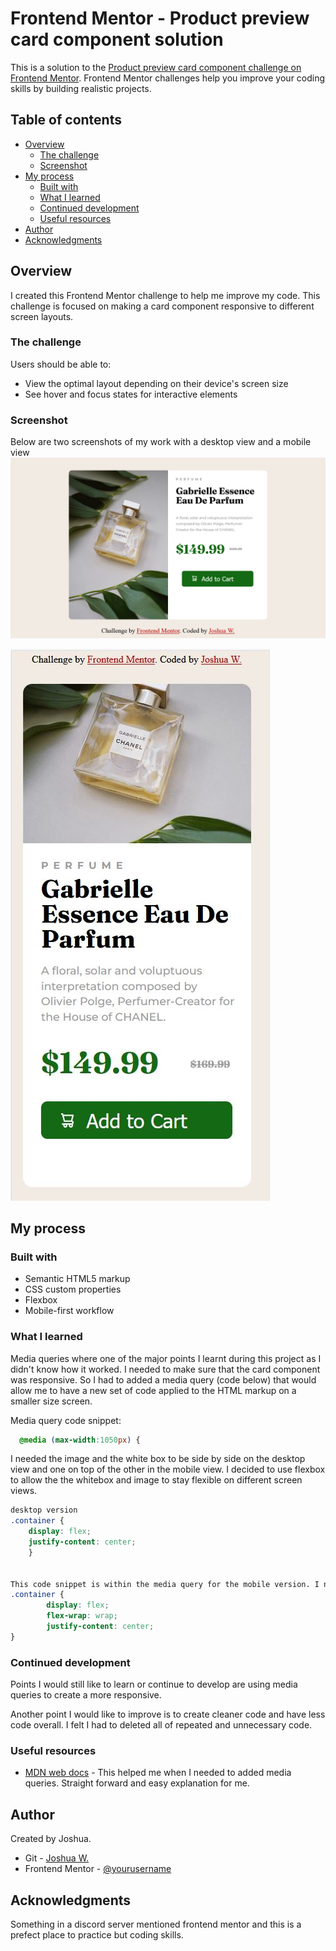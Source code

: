 # Frontend Mentor - Product preview card component solution

This is a solution to the [Product preview card component challenge on Frontend Mentor](https://www.frontendmentor.io/challenges/product-preview-card-component-GO7UmttRfa). Frontend Mentor challenges help you improve your coding skills by building realistic projects. 

## Table of contents

- [Overview](#overview)
  - [The challenge](#the-challenge)
  - [Screenshot](#screenshot)
- [My process](#my-process)
  - [Built with](#built-with)
  - [What I learned](#what-i-learned)
  - [Continued development](#continued-development)
  - [Useful resources](#useful-resources)
- [Author](#author)
- [Acknowledgments](#acknowledgments)



## Overview
I created this Frontend Mentor challenge to help me improve my code. This challenge is focused on making a card component responsive to different screen layouts.

### The challenge

Users should be able to:

- View the optimal layout depending on their device's screen size
- See hover and focus states for interactive elements

### Screenshot

Below are two screenshots of my work with a desktop view and a mobile view
![](images/screenshot-desktop.png)

![](images/screenshot-mobile.jpg)

## My process

### Built with

- Semantic HTML5 markup
- CSS custom properties
- Flexbox
- Mobile-first workflow

### What I learned

Media queries where one of the major points I learnt during this project as I didn't know how it worked.
I needed to make sure that the card component was responsive. So I had to added a media query (code below) that would allow me to have a new set of code applied to the HTML markup on a smaller size screen.

Media query code snippet:

```css
  @media (max-width:1050px) {
```
I needed the image and the white box to be side by side on the desktop view and one on top of the other in the mobile view. I decided to use flexbox to allow the the whitebox and image to stay flexible on different screen views.

```css
desktop version
.container {
    display: flex;
    justify-content: center;
    }


This code snippet is within the media query for the mobile version. I needed flex-wrap in order to make the white box fall beneath the image.
.container {
        display: flex;
        flex-wrap: wrap;
        justify-content: center;
}

```

### Continued development

Points I would still like to learn or continue to develop are using media queries to create a more responsive.

Another point I would like to improve is to create cleaner code and have less code overall. I felt I had to deleted all of repeated and unnecessary code.

### Useful resources

- [MDN web docs](https://developer.mozilla.org/en-US/docs/Web/CSS/Media_Queries/Using_media_queries) - This helped me when I needed to added media queries. Straight forward and easy explanation for me.

## Author
Created by Joshua.
- Git - [Joshua W.](https://github.com/J-Wil21)
- Frontend Mentor - [@yourusername](https://www.frontendmentor.io/profile/J-Wil21)



## Acknowledgments

Something in a discord server mentioned frontend mentor and this is a prefect place to practice but coding skills. 
